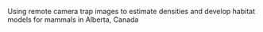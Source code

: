 Using remote camera trap images to estimate densities and develop habitat models for mammals in Alberta, Canada
